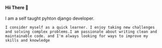 
#### Hii There 👋

I am a self taught pyhton django developer.

	I consider myself as a quick learner. I enjoy taking new challenges and solving complex problems.I am passionate about writing clean and maintainable code. and I'm always looking for ways to improve my skills and knowledge
